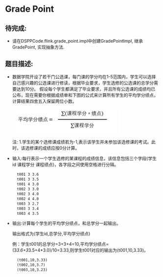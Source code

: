 # Grade Point

## 待完成:

* 请在DSPPCode.flink.grade_point.impl中创建GradePointImpl, 继承GradePoint, 实现抽象方法.

## 题目描述:

* 数据学院开设了若干门公选课，每门课的学分均在1-5范围内，学生可以选择自己感兴趣的公选课进行修读，根据毕业要求，学生选修的公选课的总学分需要达到10分。
  假设每个学生都满足了毕业要求，并且所有公选课的成绩均已公布，现在需要你根据成绩单和下图的公式来计算所有学生的平均学分绩点，计算结果四舍五入保留两位小数。
   
    ![计算公式.png](./resources/计算公式.png)
   
    注:
    1.学生的某个选修课成绩若为-1,表示该学生并未参加该选修课的考试。此时，该选修课的成绩应按0分计算。


  

* 输入:每行表示一个学生选修的某课程的成绩信息，该信息包括三个字段(学生id 课程学分 课程绩点)，各字段之间使用空格进行分隔。

  ```
    t001 3 3.6
    t001 3 3.5
    t001 4 3.0
    t002 3 3.0
    t002 3 4.0
    t002 4 4.0
    t003 3 2.7
    t003 3 3.4
    t003 4 3.5
  ```

* 输出:计算每个学生的平均学分绩点，和总学分一起输出。
  
    输出格式为(学生id,总学分,平均学分绩点)
    
    例：学生t001的总学分=3+3+4=10,平均学分绩点=(3*3.6+3*3.5+4*3.0)/10=3.33,则学生t001对应的输出为(t001,10,3.33)。
  
  ```
    (t001,10,3.33)
    (t002,10,3.7)
    (t003,10,3.23)
  ```